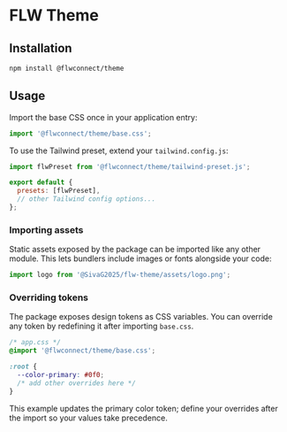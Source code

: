 # FLW Theme

## Installation

```bash
npm install @flwconnect/theme
```

## Usage

Import the base CSS once in your application entry:

```javascript
import '@flwconnect/theme/base.css';
```

To use the Tailwind preset, extend your `tailwind.config.js`:

```javascript
import flwPreset from '@flwconnect/theme/tailwind-preset.js';

export default {
  presets: [flwPreset],
  // other Tailwind config options...
};
```

### Importing assets

Static assets exposed by the package can be imported like any other module. This lets bundlers include images or fonts alongside your code:

```javascript
import logo from '@SivaG2025/flw-theme/assets/logo.png';
```

### Overriding tokens

The package exposes design tokens as CSS variables. You can override any token by redefining it after importing `base.css`.

```css
/* app.css */
@import '@flwconnect/theme/base.css';

:root {
  --color-primary: #0f0;
  /* add other overrides here */
}
```

This example updates the primary color token; define your overrides after the import so your values take precedence.

